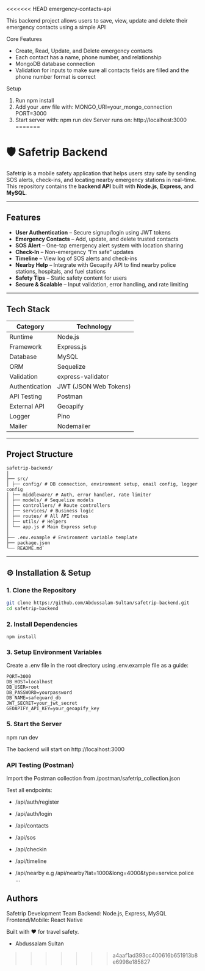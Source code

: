 <<<<<<< HEAD
emergency-contacts-api

This backend project allows users to save, view, update and delete their emergency contacts using a simple API

Core Features
- Create, Read, Update, and Delete emergency contacts
- Each contact has a name, phone number, and relationship
- MongoDB database connection
- Validation for inputs to make sure all contacts fields are filled and the phone number format is correct

Setup
1. Run npm install
2. Add your .env file with:
MONGO_URI=your_mongo_connection
PORT=3000
3. Start server with:
npm run dev
Server runs on: http://localhost:3000
=======
# 🛡️ Safetrip Backend

Safetrip is a mobile safety application that helps users stay safe by sending SOS alerts, check-ins, and locating nearby emergency stations in real-time.  
This repository contains the **backend API** built with **Node.js**, **Express**, and **MySQL**.

---

## Features

- **User Authentication** – Secure signup/login using JWT tokens  
- **Emergency Contacts** – Add, update, and delete trusted contacts  
- **SOS Alert** – One-tap emergency alert system with location sharing  
- **Check-In** – Non-emergency “I’m safe” updates  
- **Timeline** – View log of SOS alerts and check-ins  
- **Nearby Help** – Integrate with Geoapify API to find nearby police stations, hospitals, and fuel stations  
- **Safety Tips** – Static safety content for users  
- **Secure & Scalable** – Input validation, error handling, and rate limiting

---

## Tech Stack

| Category | Technology |
|-----------|-------------|
| Runtime | Node.js |
| Framework | Express.js |
| Database | MySQL |
| ORM | Sequelize |
| Validation | express-validator |
| Authentication | JWT (JSON Web Tokens) |
| API Testing | Postman |
| External API | Geoapify |
| Logger | Pino |
| Mailer | Nodemailer |

---

## Project Structure
```
safetrip-backend/
│
├── src/
│ ├── config/ # DB connection, environment setup, email config, logger config
│ ├── middleware/ # Auth, error handler, rate limiter
│ ├── models/ # Sequelize models
│ ├── controllers/ # Route controllers
│ ├── services/ # Business logic
│ ├── routes/ # All API routes
│ ├── utils/ # Helpers 
│ └── app.js # Main Express setup
│
├── .env.example # Environment variable template
├── package.json
└── README.md`

```
---

## ⚙️ Installation & Setup

### 1. Clone the Repository
```bash
git clone https://github.com/Abdussalam-Sultan/safetrip-backend.git
cd safetrip-backend
```

### 2. Install Dependencies
```
npm install
```

### 3. Setup Environment Variables
Create a .env file in the root directory using .env.example file as a guide:
```
PORT=3000
DB_HOST=localhost
DB_USER=root
DB_PASSWORD=yourpassword
DB_NAME=safeguard_db
JWT_SECRET=your_jwt_secret
GEOAPIFY_API_KEY=your_geoapify_key
```
### 5. Start the Server

npm run dev

The backend will start on http://localhost:3000

### API Testing (Postman)

Import the Postman collection from /postman/safetrip_collection.json

Test all endpoints:

- /api/auth/register

- /api/auth/login

- /api/contacts

- /api/sos

- /api/checkin

- /api/timeline

- /api/nearby e.g /api/nearby?lat=1000&long=4000&type=service.police ...

## Authors

Safetrip Development Team
Backend: Node.js, Express, MySQL
Frontend/Mobile: React Native

Built with ❤️ for travel safety.

- Abdussalam Sultan


>>>>>>> a4aaf1ad393cc400616b651913b8e6998e185827
